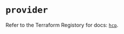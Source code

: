 # `provider`

Refer to the Terraform Registory for docs: [`hcp`](https://registry.terraform.io/providers/hashicorp/hcp/0.58.0/docs).
